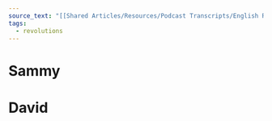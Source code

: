 ```yaml
---
source_text: "[[Shared Articles/Resources/Podcast Transcripts/English Revolution - Mike Duncan|English Revolution - Mike Duncan]]"
tags:
  - revolutions
---
```

# Sammy



# David
